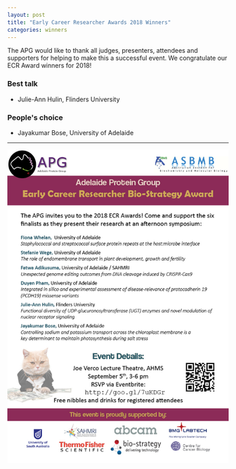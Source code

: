 ```yaml
---
layout: post
title: "Early Career Researcher Awards 2018 Winners"
categories: winners
---
```


The APG would like to thank all judges, presenters, attendees and supporters for helping to make this a successful event. 
We congratulate our ECR Award winners for 2018!

### Best talk

- Julie-Ann Hulin, Flinders University

### People's choice

- Jayakumar Bose, University of Adelaide

---

![](/assets/images/2018_ecr.jpg)
